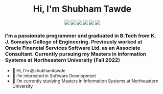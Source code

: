 <h1 align="center">Hi, I'm Shubham Tawde</h1>

<p align="center">
  <a href="https://twitter.com/shubham_tawde"><img src="https://img.shields.io/badge/Twitter-1DA1F2?style=for-the-badge&logo=twitter&logoColor=white" /></a>
  <a href="https://www.linkedin.com/in/shubham-tawde-b9269213a/"><img src="https://img.shields.io/badge/LinkedIn-0077B5?style=for-the-badge&logo=linkedin&logoColor=white" /></a>
  <a href="mailto:shubhamtawde.tawde@gmail.com"><img src="https://img.shields.io/badge/Gmail-D14836?style=for-the-badge&logo=gmail&logoColor=white" /></a>
  <a href="https://www.facebook.com/shubham.tawde.96"><img src="https://img.shields.io/badge/Facebook-1877F2?style=for-the-badge&logo=facebook&logoColor=white" /></a>
  <a href="https://www.instagram.com/shubham_tawde"><img src="https://img.shields.io/badge/Instagram-E4405F?style=for-the-badge&logo=instagram&logoColor=white" /></a>
  <a href="https://www.hackerrank.com/shubham_tawde"><img src="https://img.shields.io/badge/-Hackerrank-2EC866?style=for-the-badge&logo=HackerRank&logoColor=white" /></a>
</p>

### I'm a passionate programmer and graduated in B.Tech from K. J. Somaiya College of Engineering. Previously worked at Oracle Financial Services Software Ltd. as an Associate Consultant. Currently pursuing my Masters in Information Systems at Northeastern University (Fall 2022)
- 👋 Hi, I’m @shubhamtawde
- 👀 I’m interested in Software Development
- 🌱 I’m currently studying Masters in Information Systems at Northeastern University

<!---
shubhamtawde/shubhamtawde is a ✨ special ✨ repository because its `README.md` (this file) appears on your GitHub profile.
You can click the Preview link to take a look at your changes.
--->
